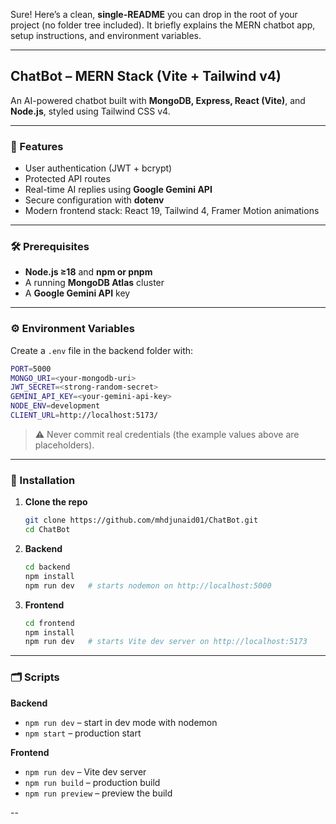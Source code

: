 Sure! Here’s a clean, **single-README** you can drop in the root of your project (no folder tree included).
It briefly explains the MERN chatbot app, setup instructions, and environment variables.

---

## ChatBot – MERN Stack (Vite + Tailwind v4)

An AI-powered chatbot built with **MongoDB, Express, React (Vite)**, and **Node.js**, styled using Tailwind CSS v4.

---

### 🚀 Features

* User authentication (JWT + bcrypt)
* Protected API routes
* Real-time AI replies using **Google Gemini API**
* Secure configuration with **dotenv**
* Modern frontend stack: React 19, Tailwind 4, Framer Motion animations

---

### 🛠️ Prerequisites

* **Node.js ≥18** and **npm or pnpm**
* A running **MongoDB Atlas** cluster
* A **Google Gemini API** key

---

### ⚙️ Environment Variables

Create a `.env` file in the backend folder with:

```bash
PORT=5000
MONGO_URI=<your-mongodb-uri>
JWT_SECRET=<strong-random-secret>
GEMINI_API_KEY=<your-gemini-api-key>
NODE_ENV=development
CLIENT_URL=http://localhost:5173/
```

> ⚠️ Never commit real credentials (the example values above are placeholders).

---

### 🧩 Installation

1. **Clone the repo**

   ```bash
   git clone https://github.com/mhdjunaid01/ChatBot.git
   cd ChatBot
   ```

2. **Backend**

   ```bash
   cd backend
   npm install
   npm run dev   # starts nodemon on http://localhost:5000
   ```

3. **Frontend**

   ```bash
   cd frontend
   npm install
   npm run dev   # starts Vite dev server on http://localhost:5173
   ```

---

### 🗂️ Scripts

**Backend**

* `npm run dev` – start in dev mode with nodemon
* `npm start` – production start

**Frontend**

* `npm run dev` – Vite dev server
* `npm run build` – production build
* `npm run preview` – preview the build

--
